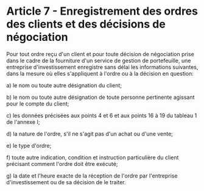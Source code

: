 # Article 7 - Enregistrement des ordres des clients et des décisions de négociation


Pour tout ordre reçu d'un client et pour toute décision de négociation prise dans le cadre de la fourniture d'un service de gestion de portefeuille, une entreprise d'investissement enregistre sans délai les informations suivantes, dans la mesure où elles s'appliquent à l'ordre ou à la décision en question:

a) le nom ou toute autre désignation du client;

b) le nom ou toute autre désignation de toute personne pertinente agissant pour le compte du client;

c) les données précisées aux points 4 et 6 et aux points 16 à 19 du tableau 1 de l'annexe I;

d) la nature de l'ordre, s'il ne s'agit pas d'un achat ou d'une vente;

e) le type d'ordre;

f) toute autre indication, condition et instruction particulière du client précisant comment l'ordre doit être exécuté;

g) la date et l'heure exacte de la réception de l'ordre par l'entreprise d'investissement ou de sa décision de le traiter.

